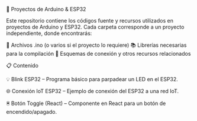 🔌 Proyectos de Arduino & ESP32

Este repositorio contiene los códigos fuente y recursos utilizados en proyectos de Arduino y ESP32.
Cada carpeta corresponde a un proyecto independiente, donde encontrarás:

📂 Archivos .ino (o varios si el proyecto lo requiere)
📚 Librerías necesarias para la compilación
📝 Esquemas de conexión y otros recursos relacionados

📋 Contenido

💡 Blink ESP32 – Programa básico para parpadear un LED en el ESP32.

🌐 Conexión IoT ESP32 – Ejemplo de conexión del ESP32 a una red IoT.

🖲️ Botón Toggle (React) – Componente en React para un botón de encendido/apagado.

